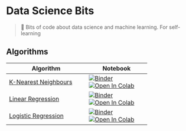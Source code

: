 # Data Science Bits
> :cookie: Bits of code about data science and machine learning. For self-learning

## Algorithms

<table>
  <thead>
    <th width="200" style="width: 200px !important">Algorithm</th>
    <th width="150" style="width: 150px !important">Notebook</th>
  </thead>
  <tbody>
    <tr>
      <td width="200"><a href="notebooks/knn.ipynb">K-Nearest Neighbours</a></td>
      <td>
        <a href="https://mybinder.org/v2/gh/hmatalonga/data-science-bits/master?filepath=notebooks/knn.ipynb">
          <img src="https://mybinder.org/badge_logo.svg" alt="Binder">
        </a></br>
        <a href="https://colab.research.google.com/github/hmatalonga/data-science-bits/blob/master/notebooks/knn.ipynb">
          <img src="https://colab.research.google.com/assets/colab-badge.svg" alt="Open In Colab">
        </a>
      </td>
    </tr>
    <tr>
      <td width="200"><a href="notebooks/knn.ipynb">Linear Regression</a></td>
      <td>
        <a href="https://mybinder.org/v2/gh/hmatalonga/data-science-bits/master?filepath=notebooks/linear_regression.ipynb">
          <img src="https://mybinder.org/badge_logo.svg" alt="Binder">
        </a></br>
        <a href="https://colab.research.google.com/github/hmatalonga/data-science-bits/blob/master/notebooks/linear_regression.ipynb">
          <img src="https://colab.research.google.com/assets/colab-badge.svg" alt="Open In Colab">
        </a>
      </td>
    </tr>
    <tr>
      <td width="200"><a href="notebooks/logistic_regression.ipynb">Logistic Regression</a></td>
      <td>
        <a href="https://mybinder.org/v2/gh/hmatalonga/data-science-bits/master?filepath=notebooks/logistic_regression.ipynb">
          <img src="https://mybinder.org/badge_logo.svg" alt="Binder">
        </a></br>
        <a href="https://colab.research.google.com/github/hmatalonga/data-science-bits/blob/master/notebooks/logistic_regression.ipynb">
          <img src="https://colab.research.google.com/assets/colab-badge.svg" alt="Open In Colab">
        </a>
      </td>
    </tr>
  </tbody>
</table>
